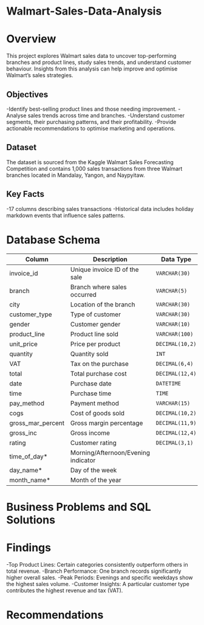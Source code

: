 # Walmart-Sales-Data-Analysis
# Overview
This project explores Walmart sales data to uncover top-performing branches and product lines, study sales trends, and understand customer behaviour.
Insights from this analysis can help improve and optimise Walmart’s sales strategies. 
## Objectives
-Identify best-selling product lines and those needing improvement.
-Analyse sales trends across time and branches.
-Understand customer segments, their purchasing patterns, and their profitability.
-Provide actionable recommendations to optimise marketing and operations.
## Dataset
The dataset is sourced from the Kaggle Walmart Sales Forecasting Competition and contains 1,000 sales transactions from three Walmart branches located in Mandalay, Yangon, and Naypyitaw.

## Key Facts
-17 columns describing sales transactions
-Historical data includes holiday markdown events that influence sales patterns.

# Database Schema
| Column              | Description                         | Data Type       |
| ------------------- | ----------------------------------- | --------------- |
| invoice\_id         | Unique invoice ID of the sale       | `VARCHAR(30)`   |
| branch              | Branch where sales occurred         | `VARCHAR(5)`    |
| city                | Location of the branch              | `VARCHAR(30)`   |
| customer\_type      | Type of customer                    | `VARCHAR(30)`   |
| gender              | Customer gender                     | `VARCHAR(10)`   |
| product\_line       | Product line sold                   | `VARCHAR(100)`  |
| unit\_price         | Price per product                   | `DECIMAL(10,2)` |
| quantity            | Quantity sold                       | `INT`           |
| VAT                 | Tax on the purchase                 | `DECIMAL(6,4)`  |
| total               | Total purchase cost                 | `DECIMAL(12,4)` |
| date                | Purchase date                       | `DATETIME`      |
| time                | Purchase time                       | `TIME`          |
| pay\_method         | Payment method                      | `VARCHAR(15)`   |
| cogs                | Cost of goods sold                  | `DECIMAL(10,2)` |
| gross\_mar\_percent | Gross margin percentage             | `DECIMAL(11,9)` |
| gross\_inc          | Gross income                        | `DECIMAL(12,4)` |
| rating              | Customer rating                     | `DECIMAL(3,1)`  |
| time\_of\_day\*     | Morning/Afternoon/Evening indicator |                 |
| day\_name\*         | Day of the week                     |                 |
| month\_name\*       | Month of the year                   |                 |

# Business Problems and SQL Solutions

# Findings
-Top Product Lines: Certain categories consistently outperform others in total revenue.
-Branch Performance: One branch records significantly higher overall sales.
-Peak Periods: Evenings and specific weekdays show the highest sales volume.
-Customer Insights: A particular customer type contributes the highest revenue and tax (VAT).

# Recommendations

